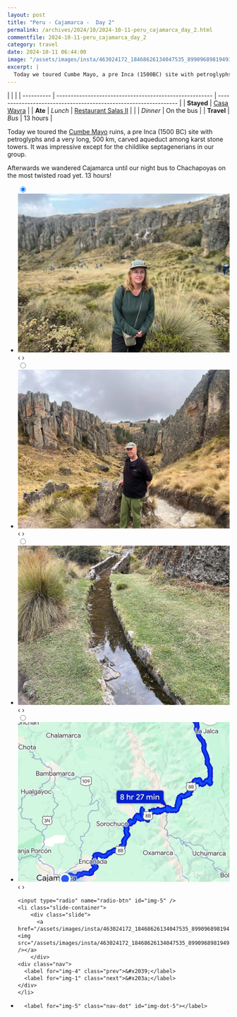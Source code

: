 ```yaml
---
layout: post
title: "Peru - Cajamarca -  Day 2"
permalink: /archives/2024/10/2024-10-11-peru_cajamarca_day_2.html
commentfile: 2024-10-11-peru_cajamarca_day_2
category: travel
date: 2024-10-11 06:44:00
image: "/assets/images/insta/463024172_18468626134047535_8990968981949384315_n_18020414333530507.jpg"
excerpt: |
  Today we toured Cumbe Mayo, a pre Inca (1500BC) site with petroglyphs and a very long (500 km) carved aqueduct among karst stone towers.
---
```


|            |                                                         |
| ---------- | ------------------------------------------------------- | ---------------------------------------------------------------- |
| **Stayed** | [Casa Wayra](https://maps.app.goo.gl/a4jwCWtV3W8NY92Y9) |
| **Ate**    | _Lunch_                                                 | [Restaurant Salas II](https://maps.app.goo.gl/23DuAT7kr251rqNK8) |
|            | _Dinner_                                                | On the bus                                                       |
| **Travel** | _Bus_                                                   | 13 hours                                                         |

Today we toured the [Cumbe Mayo](https://maps.app.goo.gl/64nskeoQt5yyMmF57) ruins, a pre Inca (1500 BC) site with petroglyphs and a very long, 500 km, carved aqueduct among karst stone towers. It was impressive except for the childlike septagenerians in our group.

Afterwards we wandered Cajamarca until our night bus to Chachapoyas on the most twisted road yet. 13 hours!

<ul class="slides">
    <input type="radio" name="radio-btn" id="img-1" checked="checked" />
    <li class="slide-container">
        <div class="slide">
          <a href="/assets/images/insta/462835597_18468626149047535_2433584309621826988_n_18023727647197706.jpg"><img src="/assets/images/insta/462835597_18468626149047535_2433584309621826988_n_18023727647197706.jpg" /></a>
        </div>
    <div class="nav">
      <label for="img-5" class="prev">&#x2039;</label>
      <label for="img-2" class="next">&#x203a;</label>
    </div>
    </li>
        <input type="radio" name="radio-btn" id="img-2"  />
    <li class="slide-container">
        <div class="slide">
          <a href="/assets/images/insta/462924889_18468626158047535_8018673959947867234_n_18142433902346836.jpg"><img src="/assets/images/insta/462924889_18468626158047535_8018673959947867234_n_18142433902346836.jpg" /></a>
        </div>
    <div class="nav">
      <label for="img-1" class="prev">&#x2039;</label>
      <label for="img-3" class="next">&#x203a;</label>
    </div>
    </li>
        <input type="radio" name="radio-btn" id="img-3"  />
    <li class="slide-container">
        <div class="slide">
          <a href="/assets/images/insta/462834467_18468626170047535_1841817417408091739_n_18049537417779774.jpg"><img src="/assets/images/insta/462834467_18468626170047535_1841817417408091739_n_18049537417779774.jpg" /></a>
        </div>
    <div class="nav">
      <label for="img-2" class="prev">&#x2039;</label>
      <label for="img-4" class="next">&#x203a;</label>
    </div>
    </li>
        <input type="radio" name="radio-btn" id="img-4"  />
    <li class="slide-container">
        <div class="slide">
          <a href="/assets/images/insta/462962682_18468626182047535_6500935534982866391_n_17941950434782027.jpg"><img src="/assets/images/insta/462962682_18468626182047535_6500935534982866391_n_17941950434782027.jpg" /></a>
        </div>
    <div class="nav">
      <label for="img-3" class="prev">&#x2039;</label>
      <label for="img-5" class="next">&#x203a;</label>
    </div>
    </li>
    
    <input type="radio" name="radio-btn" id="img-5" />
    <li class="slide-container">
        <div class="slide">
          <a href="/assets/images/insta/463024172_18468626134047535_8990968981949384315_n_18020414333530507.jpg"><img src="/assets/images/insta/463024172_18468626134047535_8990968981949384315_n_18020414333530507.jpg" /></a>
        </div>
    <div class="nav">
      <label for="img-4" class="prev">&#x2039;</label>
      <label for="img-1" class="next">&#x203a;</label>
    </div>
    </li>
			
<li class="nav-dots">
      <label for="img-1" class="nav-dot" id="img-dot-1"></label>
      <label for="img-2" class="nav-dot" id="img-dot-2"></label>
      <label for="img-3" class="nav-dot" id="img-dot-3"></label>
      <label for="img-4" class="nav-dot" id="img-dot-4"></label>

      <label for="img-5" class="nav-dot" id="img-dot-5"></label>

</li>
</ul>
